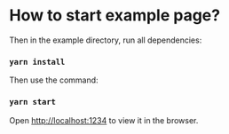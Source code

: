
# How to start example page?

Then in the example directory, run all dependencies:

### `yarn install`

Then use the command:

### `yarn start`

Open [http://localhost:1234](http://localhost:1234) to view it in the browser.